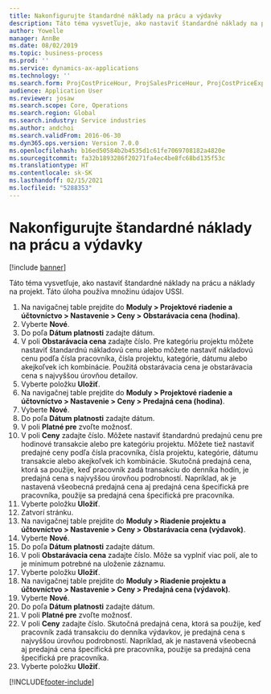```yaml
---
title: Nakonfigurujte štandardné náklady na prácu a výdavky
description: Táto téma vysvetľuje, ako nastaviť štandardné náklady na prácu a náklady na projekt.
author: Yowelle
manager: AnnBe
ms.date: 08/02/2019
ms.topic: business-process
ms.prod: ''
ms.service: dynamics-ax-applications
ms.technology: ''
ms.search.form: ProjCostPriceHour, ProjSalesPriceHour, ProjCostPriceExpense, ProjSalesPriceCost
audience: Application User
ms.reviewer: josaw
ms.search.scope: Core, Operations
ms.search.region: Global
ms.search.industry: Service industries
ms.author: andchoi
ms.search.validFrom: 2016-06-30
ms.dyn365.ops.version: Version 7.0.0
ms.openlocfilehash: b16ed50584b2b4535d1c61fe7069708182a4820e
ms.sourcegitcommit: fa32b1893286f20271fa4ec4be8fc68bd135f53c
ms.translationtype: HT
ms.contentlocale: sk-SK
ms.lasthandoff: 02/15/2021
ms.locfileid: "5288353"
---
```

# <a name="configure-standard-costs-for-labor-and-expenses"></a>Nakonfigurujte štandardné náklady na prácu a výdavky

[!include [banner](../../includes/banner.md)]

Táto téma vysvetľuje, ako nastaviť štandardné náklady na prácu a náklady na projekt. Táto úloha používa množinu údajov USSI.

1. Na navigačnej table prejdite do **Moduly > Projektové riadenie a účtovníctvo > Nastavenie > Ceny > Obstarávacia cena (hodina)**.
2. Vyberte **Nové**.
3. Do poľa **Dátum platnosti** zadajte dátum.
4. V poli **Obstarávacia cena** zadajte číslo. Pre kategóriu projektu môžete nastaviť štandardnú nákladovú cenu alebo môžete nastaviť nákladovú cenu podľa čísla pracovníka, čísla projektu, kategórie, dátumu alebo akejkoľvek ich kombinácie. Použitá obstarávacia cena je obstarávacia cena s najvyššou úrovňou detailov.  
5. Vyberte položku **Uložiť**.
6. Na navigačnej table prejdite do **Moduly > Projektové riadenie a účtovníctvo > Nastavenie > Ceny > Predajná cena (hodina)**.
7. Vyberte **Nové**.
8. Do poľa **Dátum platnosti** zadajte dátum.
9. V poli **Platné pre** zvoľte možnosť.
10. V poli **Ceny** zadajte číslo. Môžete nastaviť štandardnú predajnú cenu pre hodinové transakcie alebo pre kategóriu projektu. Môžete tiež nastaviť predajné ceny podľa čísla pracovníka, čísla projektu, kategórie, dátumu transakcie alebo akejkoľvek ich kombinácie. Skutočná predajná cena, ktorá sa použije, keď pracovník zadá transakciu do denníka hodín, je predajná cena s najvyššou úrovňou podrobností. Napríklad, ak je nastavená všeobecná predajná cena aj predajná cena špecifická pre pracovníka, použije sa predajná cena špecifická pre pracovníka.  
11. Vyberte položku **Uložiť**.
12. Zatvorí stránku.
13. Na navigačnej table prejdite do **Moduly > Riadenie projektu a účtovníctvo > Nastavenie > Ceny > Obstarávacia cena (výdavok)**.
14. Vyberte **Nové**.
15. Do poľa **Dátum platnosti** zadajte dátum.
16. V poli **Obstarávacia cena** zadajte číslo. Môže sa vyplniť viac polí, ale to je minimum potrebné na uloženie záznamu.  
17. Vyberte položku **Uložiť**.
18. Na navigačnej table prejdite do **Moduly > Riadenie projektu a účtovníctvo > Nastavenie > Ceny > Predajná cena (výdavok)**.
19. Vyberte **Nové**.
20. Do poľa **Dátum platnosti** zadajte dátum.
21. V poli **Platné pre** zvoľte možnosť.
22. V poli **Ceny** zadajte číslo. Skutočná predajná cena, ktorá sa použije, keď pracovník zadá transakciu do denníka výdavkov, je predajná cena s najvyššou úrovňou podrobností. Napríklad, ak je nastavená všeobecná aj predajná cena špecifická pre pracovníka, použije sa predajná cena špecifická pre pracovníka.  
23. Vyberte položku **Uložiť**.



[!INCLUDE[footer-include](../../includes/footer-banner.md)]
